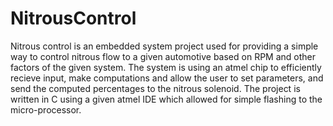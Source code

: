 # NitrousControl
Nitrous control is an embedded system project used for providing a simple way to control nitrous flow to a given automotive based on RPM and other factors of the given system. The system is using an atmel chip to efficiently recieve input, make computations and allow the user to set parameters, and send the computed percentages to the nitrous solenoid. The project is written in C using a given atmel IDE which allowed for simple flashing to the micro-processor.
